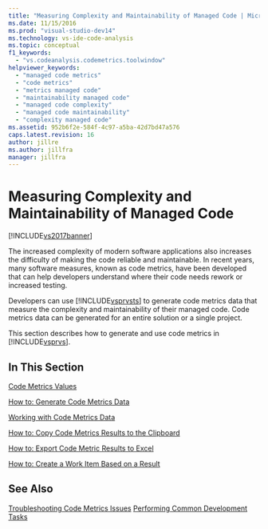 ```yaml
---
title: "Measuring Complexity and Maintainability of Managed Code | Microsoft Docs"
ms.date: 11/15/2016
ms.prod: "visual-studio-dev14"
ms.technology: vs-ide-code-analysis
ms.topic: conceptual
f1_keywords:
  - "vs.codeanalysis.codemetrics.toolwindow"
helpviewer_keywords:
  - "managed code metrics"
  - "code metrics"
  - "metrics managed code"
  - "maintainability managed code"
  - "managed code complexity"
  - "managed code maintainability"
  - "complexity managed code"
ms.assetid: 952b6f2e-584f-4c97-a5ba-42d7bd47a576
caps.latest.revision: 16
author: jillre
ms.author: jillfra
manager: jillfra
---
```

# Measuring Complexity and Maintainability of Managed Code
[!INCLUDE[vs2017banner](../includes/vs2017banner.md)]

The increased complexity of modern software applications also increases the difficulty of making the code reliable and maintainable. In recent years, many software measures, known as code metrics, have been developed that can help developers understand where their code needs rework or increased testing.

 Developers can use [!INCLUDE[vsprvsts](../includes/vsprvsts-md.md)] to generate code metrics data that measure the complexity and maintainability of their managed code. Code metrics data can be generated for an entire solution or a single project.

 This section describes how to generate and use code metrics in [!INCLUDE[vsprvs](../includes/vsprvs-md.md)].

## In This Section
 [Code Metrics Values](../code-quality/code-metrics-values.md)

 [How to: Generate Code Metrics Data](../code-quality/how-to-generate-code-metrics-data.md)

 [Working with Code Metrics Data](../code-quality/working-with-code-metrics-data.md)

 [How to: Copy Code Metrics Results to the Clipboard](https://msdn.microsoft.com/bce8fa29-e39c-4855-aab9-8346257657c5)

 [How to: Export Code Metric Results to Excel](https://msdn.microsoft.com/affc08f3-24e5-446d-9076-bf517663e582)

 [How to: Create a Work Item Based on a Result](https://msdn.microsoft.com/9016393b-b5a3-4d6b-ab6d-f80bafafc0da)

## See Also
 [Troubleshooting Code Metrics Issues](../code-quality/troubleshooting-code-metrics-issues.md)
 [Performing Common Development Tasks](https://msdn.microsoft.com/4cd9702a-1e21-4f2d-8e86-e1be4bc74f0b)
